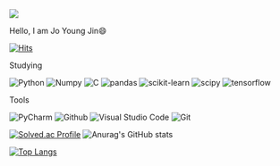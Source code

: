 <img src="https://capsule-render.vercel.app/api?type=waving&color=&height=200&section=header&text=Hello%20:D&fontSize=90" />

Hello, I am Jo Young Jin😄


[![Hits](https://hits.seeyoufarm.com/api/count/incr/badge.svg?url=https%3A%2F%2Fgithub.com%2Fhunterhhunter&count_bg=%23B393D1&title_bg=%23555555&icon=&icon_color=%23E7E7E7&title=hits&edge_flat=false)](https://hits.seeyoufarm.com)

Studying


![Python](https://img.shields.io/badge/Python-3776AB.svg?&style=for-the-badge&logo=Python&logoColor=white)  ![Numpy](https://img.shields.io/badge/Numpy-013243.svg?&style=for-the-badge&logo=Numpy&logoColor=white) ![C](https://img.shields.io/badge/C-A8B9CC.svg?&style=for-the-badge&logo=C&logoColor=white) ![pandas](https://img.shields.io/badge/pandas-150458.svg?&style=for-the-badge&logo=pandas&logoColor=white) ![scikit-learn](https://img.shields.io/badge/scikitlearn-F7931E.svg?&style=for-the-badge&logo=scikit-learn&logoColor=white) ![scipy](https://img.shields.io/badge/scipy-8CAAE6.svg?&style=for-the-badge&logo=scipy&logoColor=white) ![tensorflow](https://img.shields.io/badge/tensorflow-FF6F00.svg?&style=for-the-badge&logo=tensorflow&logoColor=white)


Tools


![PyCharm](https://img.shields.io/badge/PyCharm-000000.svg?&style=for-the-badge&logo=PyCharm&logoColor=white) ![Github](https://img.shields.io/badge/Github-181717.svg?&style=for-the-badge&logo=Github&logoColor=white) ![Visual Studio Code](https://img.shields.io/badge/Visual%20Studio%20Code-007ACC.svg?&style=for-the-badge&logo=Visual%20Studio%20Code&logoColor=white) ![Git](https://img.shields.io/badge/Git-F05032.svg?&style=for-the-badge&logo=Git&logoColor=white)

[![Solved.ac Profile](http://mazassumnida.wtf/api/v2/generate_badge?boj=slugger613)](https://solved.ac/slugger613/)    ![Anurag's GitHub stats](https://github-readme-stats.vercel.app/api?username=hunterhhunter&show_icons=true&theme=cobalt)

[![Top Langs](https://github-readme-stats.vercel.app/api/top-langs/?username=hunterhhunter&layout=compact)](https://github.com/anuraghazra/github-readme-stats)
